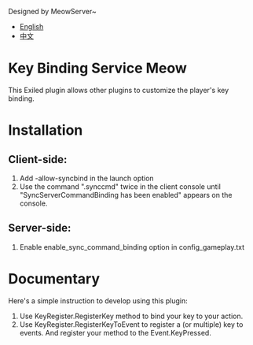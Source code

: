 Designed by MeowServer~
- [English](https://github.com/MeowServer/KeyBindingServiceMeow/blob/main/README.md)
- [中文](https://github.com/MeowServer/KeyBindingServiceMeow/blob/main/README_Zh.md)
# Key Binding Service Meow
This Exiled plugin allows other plugins to customize the player's key binding.
# Installation
## Client-side:
1. Add -allow-syncbind in the launch option
2. Use the command ".synccmd" twice in the client console until "SyncServerCommandBinding has been enabled" appears on the console.
## Server-side:
1. Enable enable_sync_command_binding option in config_gameplay.txt

# Documentary
Here's a simple instruction to develop using this plugin:
1. Use KeyRegister.RegisterKey method to bind your key to your action. 
2. Use KeyRegister.RegisterKeyToEvent to register a (or multiple) key to events. And register your method to the Event.KeyPressed.

